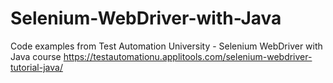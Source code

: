 # Selenium-WebDriver-with-Java
Code examples from Test Automation University - Selenium WebDriver with Java course
https://testautomationu.applitools.com/selenium-webdriver-tutorial-java/
